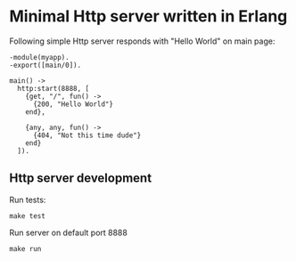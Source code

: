 Minimal Http server written in Erlang
=====================================

Following simple Http server responds with "Hello World" on main page:
```
-module(myapp).
-export([main/0]).

main() ->
  http:start(8888, [
    {get, "/", fun() ->
      {200, "Hello World"}
    end},

    {any, any, fun() ->
      {404, "Not this time dude"}
    end}
  ]).
```

Http server development
-----------------------

Run tests:

```make test```

Run server on default port 8888

```make run```
